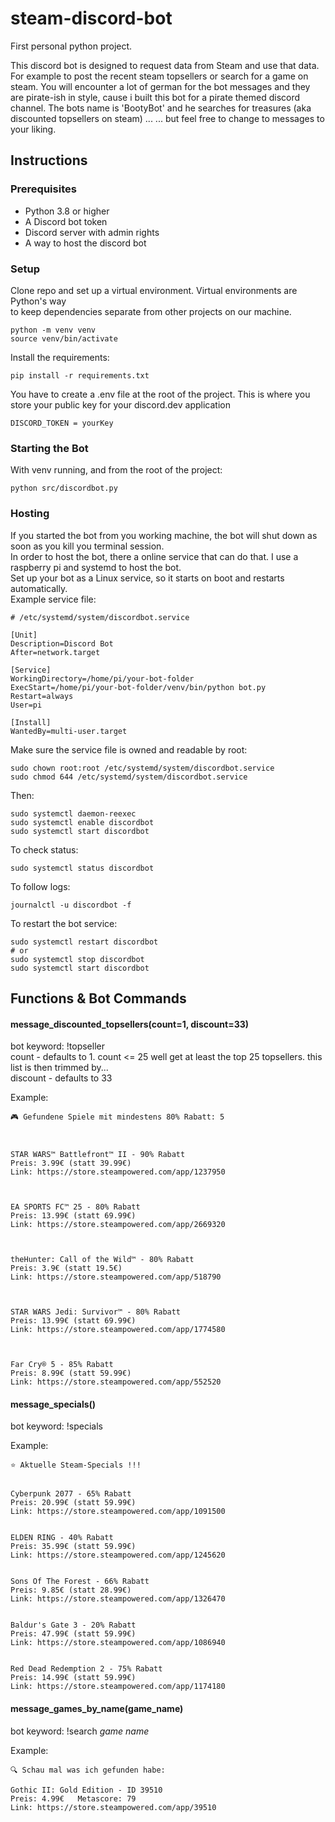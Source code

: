 # steam-discord-bot
First personal python project. <br>

This discord bot is designed to request data from Steam and use that data. For example to post the recent steam topsellers or search for a game on steam.
You will encounter a lot of german for the bot messages and they are pirate-ish in style, cause i built this bot for a pirate themed discord channel.
The bots name is 'BootyBot' and he searches for treasures (aka discounted topsellers on steam) ...  ... but feel free to change to messages to your liking.

## Instructions

### Prerequisites
- Python 3.8 or higher
- A Discord bot token
- Discord server with admin rights
- A way to host the discord bot

### Setup
Clone repo and set up a virtual environment. Virtual environments are Python's way<br>
to keep dependencies separate from other projects on our machine.

```
python -m venv venv
source venv/bin/activate
```

Install the requirements:
```
pip install -r requirements.txt
```

You have to create a .env file at the root of the project. This is where you store your public key for your discord.dev application
```
DISCORD_TOKEN = yourKey
```

### Starting the Bot
With venv running, and from the root of the project:
```
python src/discordbot.py
```

### Hosting
If you started the bot from you working machine, the bot will shut down as soon as you kill you terminal session.<br>
In order to host the bot, there a online service that can do that. I use a raspberry pi and systemd to host the bot.<br>
Set up your bot as a Linux service, so it starts on boot and restarts automatically.<br>
Example service file:
```
# /etc/systemd/system/discordbot.service

[Unit]
Description=Discord Bot
After=network.target

[Service]
WorkingDirectory=/home/pi/your-bot-folder
ExecStart=/home/pi/your-bot-folder/venv/bin/python bot.py
Restart=always
User=pi

[Install]
WantedBy=multi-user.target
```
Make sure the service file is owned and readable by root:
```
sudo chown root:root /etc/systemd/system/discordbot.service
sudo chmod 644 /etc/systemd/system/discordbot.service
```
Then:
```
sudo systemctl daemon-reexec
sudo systemctl enable discordbot
sudo systemctl start discordbot
```
To check status:
```
sudo systemctl status discordbot
```
To follow logs:
```
journalctl -u discordbot -f
```
To restart the bot service:
```
sudo systemctl restart discordbot
# or
sudo systemctl stop discordbot
sudo systemctl start discordbot
```

## Functions & Bot Commands

#### message_discounted_topsellers(count=1, discount=33)
bot keyword: !topseller<br>
count - defaults to 1. count <= 25 well get at least the top 25 topsellers. this list is then trimmed by...<br>
discount - defaults to 33
    
Example:
```
🎮 Gefundene Spiele mit mindestens 80% Rabatt: 5
        


STAR WARS™ Battlefront™ II - 90% Rabatt
Preis: 3.99€ (statt 39.99€)
Link: https://store.steampowered.com/app/1237950



EA SPORTS FC™ 25 - 80% Rabatt
Preis: 13.99€ (statt 69.99€)
Link: https://store.steampowered.com/app/2669320



theHunter: Call of the Wild™ - 80% Rabatt
Preis: 3.9€ (statt 19.5€)
Link: https://store.steampowered.com/app/518790



STAR WARS Jedi: Survivor™ - 80% Rabatt
Preis: 13.99€ (statt 69.99€)
Link: https://store.steampowered.com/app/1774580



Far Cry® 5 - 85% Rabatt
Preis: 8.99€ (statt 59.99€)
Link: https://store.steampowered.com/app/552520
```
#### message_specials()
bot keyword: !specials<br>

Example:
```
⭐ Aktuelle Steam-Specials !!!


Cyberpunk 2077 - 65% Rabatt
Preis: 20.99€ (statt 59.99€)
Link: https://store.steampowered.com/app/1091500


ELDEN RING - 40% Rabatt
Preis: 35.99€ (statt 59.99€)
Link: https://store.steampowered.com/app/1245620


Sons Of The Forest - 66% Rabatt
Preis: 9.85€ (statt 28.99€)
Link: https://store.steampowered.com/app/1326470


Baldur's Gate 3 - 20% Rabatt
Preis: 47.99€ (statt 59.99€)
Link: https://store.steampowered.com/app/1086940


Red Dead Redemption 2 - 75% Rabatt
Preis: 14.99€ (statt 59.99€)
Link: https://store.steampowered.com/app/1174180
```
#### message_games_by_name(game_name)
bot keyword: !search *game name*<br>

Example:
```
🔍 Schau mal was ich gefunden habe:

Gothic II: Gold Edition - ID 39510
Preis: 4.99€   Metascore: 79 
Link: https://store.steampowered.com/app/39510
```